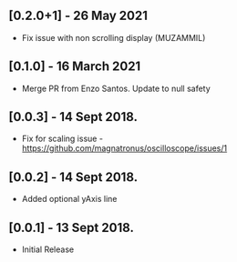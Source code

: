 ## [0.2.0+1] - 26 May 2021

* Fix issue with non scrolling display (MUZAMMIL)

## [0.1.0] - 16 March 2021

* Merge PR from Enzo Santos. Update to null safety

## [0.0.3] - 14 Sept 2018.

* Fix for scaling issue - https://github.com/magnatronus/oscilloscope/issues/1

## [0.0.2] - 14 Sept 2018.

* Added optional yAxis line

## [0.0.1] - 13 Sept 2018.

* Initial Release
